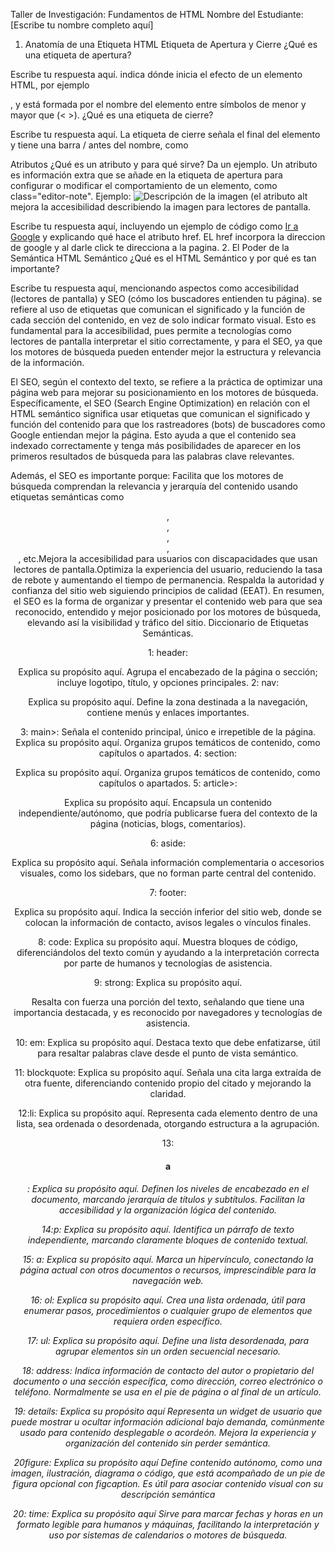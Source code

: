 Taller de Investigación: Fundamentos de HTML
Nombre del Estudiante: [Escribe tu nombre completo aquí]

1. Anatomía de una Etiqueta HTML
Etiqueta de Apertura y Cierre
¿Qué es una etiqueta de apertura?

Escribe tu respuesta aquí.
indica dónde inicia el efecto de un elemento HTML, por ejemplo <p>, y está formada por el nombre del elemento entre símbolos de menor y mayor que (< >).
¿Qué es una etiqueta de cierre?

Escribe tu respuesta aquí.
La etiqueta de cierre señala el final del elemento y tiene una barra / antes del nombre, como </p>
Atributos
¿Qué es un atributo y para qué sirve? Da un ejemplo.
Un atributo es información extra que se añade en la etiqueta de apertura para configurar o modificar el comportamiento de un elemento, como class="editor-note". Ejemplo: <img src="foto.png" alt="Descripción de la imagen"> (el atributo alt mejora la accesibilidad describiendo la imagen para lectores de pantalla.

Escribe tu respuesta aquí, incluyendo un ejemplo de código como <a href="https://google.com">Ir a Google</a> y explicando qué hace el atributo href.
EL href incorpora la direccion de google y al darle click te direcciona a la pagina.
2. El Poder de la Semántica
HTML Semántico
¿Qué es el HTML Semántico y por qué es tan importante?

Escribe tu respuesta aquí, mencionando aspectos como accesibilidad (lectores de pantalla) y SEO (cómo los buscadores entienden tu página).
se refiere al uso de etiquetas que comunican el significado y la función de cada sección del contenido, en vez de solo indicar formato visual. Esto es fundamental para la accesibilidad, pues permite a tecnologías como lectores de pantalla interpretar el sitio correctamente, y para el SEO, ya que los motores de búsqueda pueden entender mejor la estructura y relevancia de la información.

El SEO, según el contexto del texto, se refiere a la práctica de optimizar una página web para mejorar su posicionamiento en los motores de búsqueda. Específicamente, el SEO (Search Engine Optimization) en relación con el HTML semántico significa usar etiquetas que comunican el significado y función del contenido para que los rastreadores (bots) de buscadores como Google entiendan mejor la página. Esto ayuda a que el contenido sea indexado correctamente y tenga más posibilidades de aparecer en los primeros resultados de búsqueda para las palabras clave relevantes.

Además, el SEO es importante porque: Facilita que los motores de búsqueda comprendan la relevancia y jerarquía del contenido usando etiquetas semánticas como <header>, <nav>, <article>, <section>, <footer>, etc.Mejora la accesibilidad para usuarios con discapacidades que usan lectores de pantalla.Optimiza la experiencia del usuario, reduciendo la tasa de rebote y aumentando el tiempo de permanencia.
Respalda la autoridad y confianza del sitio web siguiendo principios de calidad (EEAT).
En resumen, el SEO es la forma de organizar y presentar el contenido web para que sea reconocido, entendido y mejor posicionado por los motores de búsqueda, elevando así la visibilidad y tráfico del sitio.
Diccionario de Etiquetas Semánticas.

1: header:

Explica su propósito aquí.
Agrupa el encabezado de la página o sección; incluye logotipo, título, y opciones principales.
2: nav:

Explica su propósito aquí.
Define la zona destinada a la navegación, contiene menús y enlaces importantes.

3: main>:
Señala el contenido principal, único e irrepetible de la página.
Explica su propósito aquí.
Organiza grupos temáticos de contenido, como capítulos o apartados.
4: section:

Explica su propósito aquí.
Organiza grupos temáticos de contenido, como capítulos o apartados.
5: article>:

Explica su propósito aquí.
Encapsula un contenido independiente/autónomo, que podría publicarse fuera del contexto de la página (noticias, blogs, comentarios).

6: aside:

Explica su propósito aquí.
Señala información complementaria o accesorios visuales, como los sidebars, que no forman parte central del contenido.

7: footer:

Explica su propósito aquí.
Indica la sección inferior del sitio web, donde se colocan la información de contacto, avisos legales o vínculos finales.

8: code:
Explica su propósito aquí.
 Muestra bloques de código, diferenciándolos del texto común y ayudando a la interpretación correcta por parte de humanos y tecnologías de asistencia.

9: strong:
Explica su propósito aquí.

Resalta con fuerza una porción del texto, señalando que tiene una importancia destacada, y es reconocido por navegadores y tecnologías de asistencia.

10: em:
Explica su propósito aquí.
Destaca texto que debe enfatizarse, útil para resaltar palabras clave desde el punto de vista semántico.

11: blockquote:
Explica su propósito aquí.
Señala una cita larga extraída de otra fuente, diferenciando contenido propio del citado y mejorando la claridad.

12:li:
Explica su propósito aquí.
 Representa cada elemento dentro de una lista, sea ordenada o desordenada, otorgando estructura a la agrupación.

13: <h1> a <h6>:
Explica su propósito aquí.
 Definen los niveles de encabezado en el documento, marcando jerarquía de títulos y subtítulos. Facilitan la accesibilidad y la organización lógica del contenido.

14:p:
Explica su propósito aquí.
 Identifica un párrafo de texto independiente, marcando claramente bloques de contenido textual.

15: a:
Explica su propósito aquí.
 Marca un hipervínculo, conectando la página actual con otros documentos o recursos, imprescindible para la navegación web.

16: ol:
Explica su propósito aquí.
 Crea una lista ordenada, útil para enumerar pasos, procedimientos o cualquier grupo de elementos que requiera orden específico.

17: ul:
Explica su propósito aquí.
 Define una lista desordenada, para agrupar elementos sin un orden secuencial necesario.

 18: address: Indica información de contacto del autor o propietario del documento o una sección específica, como dirección, correo electrónico o teléfono. Normalmente se usa en el pie de página o al final de un artículo.

 19: details: 
 Explica su propósito aquí
 Representa un widget de usuario que puede mostrar u ocultar información adicional bajo demanda, comúnmente usado para contenido desplegable o acordeón. Mejora la experiencia y organización del contenido sin perder semántica.

 20figure:
 Explica su propósito aquí
Define contenido autónomo, como una imagen, ilustración, diagrama o código, que está acompañado de un pie de figura opcional con figcaption. Es útil para asociar contenido visual con su descripción semántica

20: time:
Explica su propósito aquí
 Sirve para marcar fechas y horas en un formato legible para humanos y máquinas, facilitando la interpretación y uso por sistemas de calendarios o motores de búsqueda.
 
